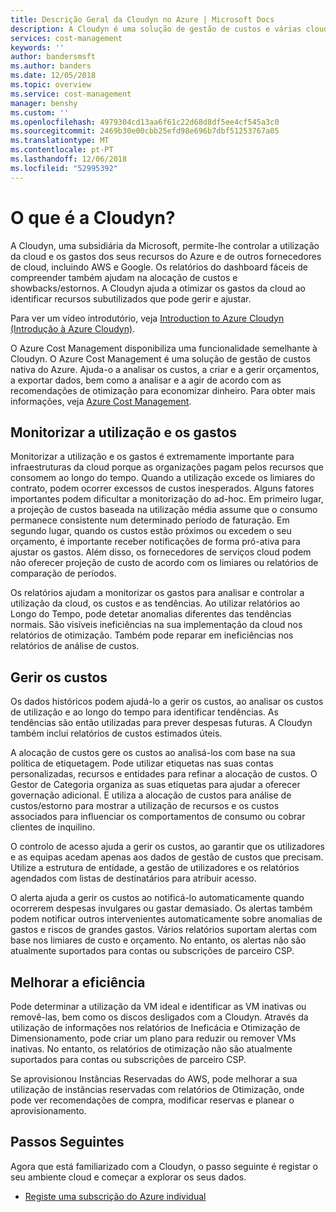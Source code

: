```yaml
---
title: Descrição Geral da Cloudyn no Azure | Microsoft Docs
description: A Cloudyn é uma solução de gestão de custos e várias clouds que o ajuda a utilizar o Azure e outros recursos da cloud.
services: cost-management
keywords: ''
author: bandersmsft
ms.author: banders
ms.date: 12/05/2018
ms.topic: overview
ms.service: cost-management
manager: benshy
ms.custom: ''
ms.openlocfilehash: 4979304cd13aa6f61c22d68d8df5ee4cf545a3c0
ms.sourcegitcommit: 2469b30e00cbb25efd98e696b7dbf51253767a05
ms.translationtype: MT
ms.contentlocale: pt-PT
ms.lasthandoff: 12/06/2018
ms.locfileid: "52995392"
---
```

# <a name="what-is-cloudyn"></a>O que é a Cloudyn?

A Cloudyn, uma subsidiária da Microsoft, permite-lhe controlar a utilização da cloud e os gastos dos seus recursos do Azure e de outros fornecedores de cloud, incluindo AWS e Google. Os relatórios do dashboard fáceis de compreender também ajudam na alocação de custos e showbacks/estornos. A Cloudyn ajuda a otimizar os gastos da cloud ao identificar recursos subutilizados que pode gerir e ajustar.

Para ver um vídeo introdutório, veja [Introduction to Azure Cloudyn (Introdução à Azure Cloudyn)](https://azure.microsoft.com/resources/videos/azure-cost-management-overview-and-demo).

O Azure Cost Management disponibiliza uma funcionalidade semelhante à Cloudyn. O Azure Cost Management é uma solução de gestão de custos nativa do Azure. Ajuda-o a analisar os custos, a criar e a gerir orçamentos, a exportar dados, bem como a analisar e a agir de acordo com as recomendações de otimização para economizar dinheiro. Para obter mais informações, veja [Azure Cost Management](overview-cost-mgt.md).

## <a name="monitor-usage-and-spending"></a>Monitorizar a utilização e os gastos

Monitorizar a utilização e os gastos é extremamente importante para infraestruturas da cloud porque as organizações pagam pelos recursos que consomem ao longo do tempo. Quando a utilização excede os limiares do contrato, podem ocorrer excessos de custos inesperados. Alguns fatores importantes podem dificultar a monitorização do ad-hoc. Em primeiro lugar, a projeção de custos baseada na utilização média assume que o consumo permanece consistente num determinado período de faturação. Em segundo lugar, quando os custos estão próximos ou excedem o seu orçamento, é importante receber notificações de forma pró-ativa para ajustar os gastos. Além disso, os fornecedores de serviços cloud podem não oferecer projeção de custo de acordo com os limiares ou relatórios de comparação de períodos.

Os relatórios ajudam a monitorizar os gastos para analisar e controlar a utilização da cloud, os custos e as tendências. Ao utilizar relatórios ao Longo do Tempo, pode detetar anomalias diferentes das tendências normais. São visíveis ineficiências na sua implementação da cloud nos relatórios de otimização. Também pode reparar em ineficiências nos relatórios de análise de custos.

## <a name="manage-costs"></a>Gerir os custos

Os dados históricos podem ajudá-lo a gerir os custos, ao analisar os custos de utilização e ao longo do tempo para identificar tendências. As tendências são então utilizadas para prever despesas futuras. A Cloudyn também inclui relatórios de custos estimados úteis.

A alocação de custos gere os custos ao analisá-los com base na sua política de etiquetagem. Pode utilizar etiquetas nas suas contas personalizadas, recursos e entidades para refinar a alocação de custos. O Gestor de Categoria organiza as suas etiquetas para ajudar a oferecer governação adicional. E utiliza a alocação de custos para análise de custos/estorno para mostrar a utilização de recursos e os custos associados para influenciar os comportamentos de consumo ou cobrar clientes de inquilino.

O controlo de acesso ajuda a gerir os custos, ao garantir que os utilizadores e as equipas acedam apenas aos dados de gestão de custos que precisam. Utilize a estrutura de entidade, a gestão de utilizadores e os relatórios agendados com listas de destinatários para atribuir acesso.

O alerta ajuda a gerir os custos ao notificá-lo automaticamente quando ocorrerem despesas invulgares ou gastar demasiado. Os alertas também podem notificar outros intervenientes automaticamente sobre anomalias de gastos e riscos de grandes gastos. Vários relatórios suportam alertas com base nos limiares de custo e orçamento. No entanto, os alertas não são atualmente suportados para contas ou subscrições de parceiro CSP.

## <a name="improve-efficiency"></a>Melhorar a eficiência

Pode determinar a utilização da VM ideal e identificar as VM inativas ou removê-las, bem como os discos desligados com a Cloudyn. Através da utilização de informações nos relatórios de Ineficácia e Otimização de Dimensionamento, pode criar um plano para reduzir ou remover VMs inativas. No entanto, os relatórios de otimização não são atualmente suportados para contas ou subscrições de parceiro CSP.

Se aprovisionou Instâncias Reservadas do AWS, pode melhorar a sua utilização de instâncias reservadas com relatórios de Otimização, onde pode ver recomendações de compra, modificar reservas e planear o aprovisionamento.

## <a name="next-steps"></a>Passos Seguintes

Agora que está familiarizado com a Cloudyn, o passo seguinte é registar o seu ambiente cloud e começar a explorar os seus dados.

- [Registe uma subscrição do Azure individual](quick-register-azure-sub.md)
